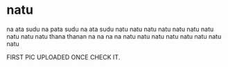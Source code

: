 # natu
na ata sudu na pata sudu na ata sudu
natu natu natu natu natu natu natu
natu natu natu thana thanan na na na na natu
natu natu natu natu natu natu natu

FIRST PIC UPLOADED ONCE CHECK IT.
